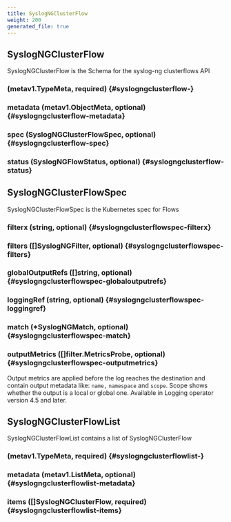 ```yaml
---
title: SyslogNGClusterFlow
weight: 200
generated_file: true
---
```


## SyslogNGClusterFlow

SyslogNGClusterFlow is the Schema for the syslog-ng clusterflows API

###  (metav1.TypeMeta, required) {#syslogngclusterflow-}


### metadata (metav1.ObjectMeta, optional) {#syslogngclusterflow-metadata}


### spec (SyslogNGClusterFlowSpec, optional) {#syslogngclusterflow-spec}


### status (SyslogNGFlowStatus, optional) {#syslogngclusterflow-status}



## SyslogNGClusterFlowSpec

SyslogNGClusterFlowSpec is the Kubernetes spec for Flows

### filterx (string, optional) {#syslogngclusterflowspec-filterx}


### filters ([]SyslogNGFilter, optional) {#syslogngclusterflowspec-filters}


### globalOutputRefs ([]string, optional) {#syslogngclusterflowspec-globaloutputrefs}


### loggingRef (string, optional) {#syslogngclusterflowspec-loggingref}


### match (*SyslogNGMatch, optional) {#syslogngclusterflowspec-match}


### outputMetrics ([]filter.MetricsProbe, optional) {#syslogngclusterflowspec-outputmetrics}

Output metrics are applied before the log reaches the destination and contain output metadata like: `name,` `namespace` and `scope`. Scope shows whether the output is a local or global one. Available in Logging operator version 4.5 and later. 



## SyslogNGClusterFlowList

SyslogNGClusterFlowList contains a list of SyslogNGClusterFlow

###  (metav1.TypeMeta, required) {#syslogngclusterflowlist-}


### metadata (metav1.ListMeta, optional) {#syslogngclusterflowlist-metadata}


### items ([]SyslogNGClusterFlow, required) {#syslogngclusterflowlist-items}



